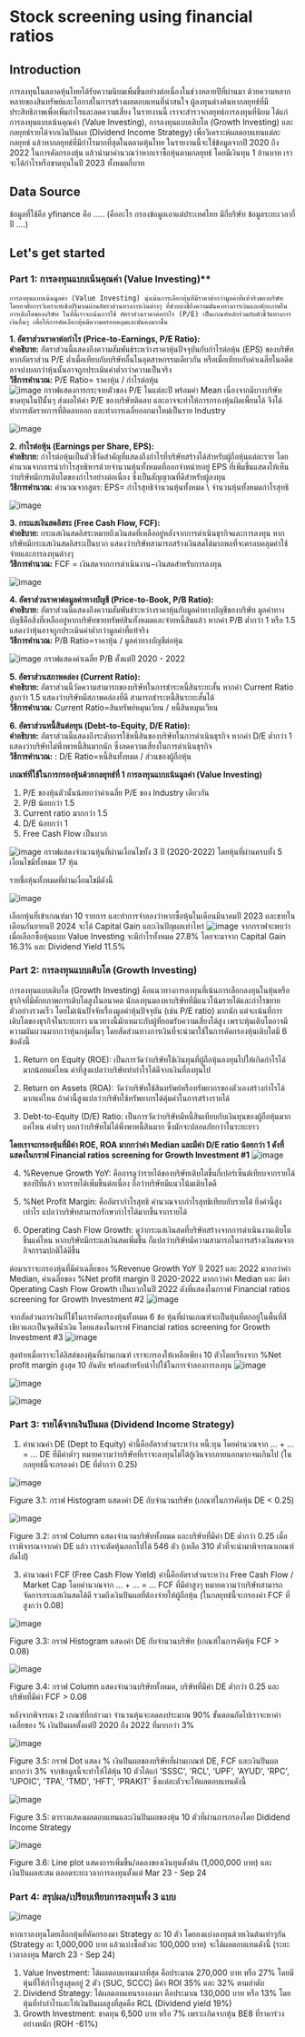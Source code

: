 # Stock screening using financial ratios
## Introduction
การลงทุนในตลาดหุ้นไทยได้รับความนิยมเพิ่มขึ้นอย่างต่อเนื่องในช่วงหลายปีที่ผ่านมา ด้วยความหลากหลายของสินทรัพย์และโอกาสในการสร้างผลตอบแทนที่น่าสนใจ ผู้ลงทุนต่างค้นหากลยุทธ์ที่มีประสิทธิภาพเพื่อเพิ่มกำไรและลดความเสี่ยง ในรายงานนี้ เราจะสำรวจกลยุทธ์การลงทุนที่นิยม ได้แก่ การลงทุนแบบเน้นคุณค่า (Value Investing), การลงทุนแบบเติบโต (Growth Investing) และกลยุทธ์รายได้จากเงินปันผล (Dividend Income Strategy) เพื่อวิเคราะห์ผลตอบแทนแต่ละกลยุทธ์ แล้วหากลยุทธ์ที่มีกำไรมากที่สุดในตลาดหุ้นไทย
ในรายงานนี้จะใช้ข้อมูลจากปี 2020 ถึง 2022 ในการคัดกรองหุ้น แล้วนำมาคำนวณว่าหากเราซื้อหุ้นตามกลยุทธ์ โดยมีเงินทุน 1 ล้านบาท เราจะได้กำไรหรือขาดทุนในปี 2023 ทั้งหมดกี่บาท

## Data Source
ข้อมูลที่ใช้คือ yfinance คือ ….. (คืออะไร กรองข้อมูลเอาแต่ประเทศไทย มีกี่บริษัท ข้อมูลระยะเวลากี่ปี ....)

## Let's get started
### Part 1: การลงทุนแบบเน้นคุณค่า (Value Investing)**  
	การลงทุนแบบเน้นมูลค่า (Value Investing) มุ่งเน้นการเลือกหุ้นที่มีราคาต่ำกว่ามูลค่าที่แท้จริงของบริษัท โดยอาศัยการวิเคราะห์เชิงปริมาณผ่านอัตราส่วนทางการเงินต่างๆ ที่ช่วยบ่งชี้ถึงความมั่นคงทางการเงินและศักยภาพในการเติบโตของบริษัท ในที่นี้เราจะเน้นการใช้ อัตราส่วนราคาต่อกำไร (P/E) เป็นเกณฑ์หลักร่วมกับตัวชี้วัดทางการเงินอื่นๆ เพื่อให้การคัดเลือกหุ้นมีความครอบคลุมและมั่นคงมากขึ้น  
**1. อัตราส่วนราคาต่อกำไร (Price-to-Earnings, P/E Ratio):**  
	**คำอธิบาย:** อัตราส่วนนี้แสดงถึงความสัมพันธ์ระหว่างราคาหุ้นปัจจุบันกับกำไรต่อหุ้น (EPS) ของบริษัท หากอัตราส่วน P/E ต่ำเมื่อเทียบกับบริษัทอื่นในอุตสาหกรรมเดียวกัน หรือเมื่อเทียบกับค่าเฉลี่ยในอดีต อาจบ่งบอกว่าหุ้นนั้นอาจถูกประเมินค่าต่ำกว่าความเป็นจริง  
	**วิธีการคำนวณ:**  P/E Ratio= ราคาหุ้น / กำไรต่อหุ้น  
	![image](https://github.com/user-attachments/assets/fb2ddb79-ce77-4dd9-a4ae-e27ba8bb8062)
กราฟแสดงการกระจายตัวของ P/E ในแต่ละปี พร้อมค่า Mean เนื่องจากมีบางบริษัทขาดทุนในปีนั้นๆ ส่งผลให้ค่า P/E ของบริษัทติดลบ และอาจจะทำให้การกรองหุ้นผิดเพี้ยนได้ จึงได้ทำการตัดรายการที่ติดลบออก และทำการเฉลี่ยออกมาใหม่เป็นราย Industry  

![image](https://github.com/user-attachments/assets/07d9feab-d6e4-4f68-8873-54c7272c64aa)

**2. กำไรต่อหุ้น (Earnings per Share, EPS):**  
	**คำอธิบาย:** กำไรต่อหุ้นเป็นตัวชี้วัดสำคัญที่แสดงถึงกำไรที่บริษัทสร้างได้สำหรับผู้ถือหุ้นแต่ละราย โดยคำนวณจากการนำกำไรสุทธิหารด้วยจำนวนหุ้นทั้งหมดที่ออกจำหน่ายอยู่ EPS ที่เพิ่มขึ้นแสดงให้เห็นว่าบริษัทมีการเติบโตของกำไรอย่างต่อเนื่อง ซึ่งเป็นสัญญาณที่ดีสำหรับผู้ลงทุน  
	**วิธีการคำนวณ:** คำนวณจากสูตร:
EPS= กำไรสุทธิจำนวนหุ้นทั้งหมด \ จำนวนหุ้นทั้งหมดกำไรสุทธิ

![image](https://github.com/user-attachments/assets/714347d9-d16e-4dc0-b826-b477891ca360)  

**3. กระแสเงินสดอิสระ (Free Cash Flow, FCF):**  
	**คำอธิบาย:** กระแสเงินสดอิสระหมายถึงเงินสดที่เหลืออยู่หลังจากการดำเนินธุรกิจและการลงทุน หากบริษัทมีกระแสเงินสดอิสระเป็นบวก แสดงว่าบริษัทสามารถสร้างเงินสดได้มากพอที่จะครอบคลุมค่าใช้จ่ายและการลงทุนต่างๆ  
	**วิธีการคำนวณ:**
FCF = เงินสดจากการดำเนินงาน−เงินสดสำหรับการลงทุน  

![image](https://github.com/user-attachments/assets/5c3a23e0-8621-4859-a2be-bfab5639338f)

**4. อัตราส่วนราคาต่อมูลค่าทางบัญชี (Price-to-Book, P/B Ratio):**  
	**คำอธิบาย:** อัตราส่วนนี้แสดงถึงความสัมพันธ์ระหว่างราคาหุ้นกับมูลค่าทางบัญชีของบริษัท มูลค่าทางบัญชีคือสิ่งที่เหลืออยู่หากบริษัทขายทรัพย์สินทั้งหมดและจ่ายหนี้สินแล้ว หากค่า P/B ต่ำกว่า 1 หรือ 1.5 แสดงว่าหุ้นอาจถูกประเมินค่าต่ำกว่ามูลค่าที่แท้จริง  
	**วิธีการคำนวณ:** P/B Ratio=ราคาหุ้น / มูลค่าทางบัญชีต่อหุ้น  

![image](https://github.com/user-attachments/assets/8b038c42-518b-4177-994d-72274911d414)
กราฟแสดงค่าเฉลี่ย P/B ตั้งแต่ปี 2020 - 2022  

**5. อัตราส่วนสภาพคล่อง (Current Ratio):**  
	**คำอธิบาย:** อัตราส่วนนี้วัดความสามารถของบริษัทในการชำระหนี้สินระยะสั้น หากค่า Current Ratio สูงกว่า 1.5 แสดงว่าบริษัทมีสภาพคล่องที่ดี สามารถชำระหนี้สินระยะสั้นได้  
	**วิธีการคำนวณ:**  Current Ratio=สินทรัพย์หมุนเวียน / หนี้สินหมุนเวียน  

**6. อัตราส่วนหนี้สินต่อทุน (Debt-to-Equity, D/E Ratio):**  
	**คำอธิบาย:** อัตราส่วนนี้แสดงถึงระดับการใช้หนี้สินของบริษัทในการดำเนินธุรกิจ หากค่า D/E ต่ำกว่า 1 แสดงว่าบริษัทไม่พึ่งพาหนี้สินมากนัก ซึ่งลดความเสี่ยงในการดำเนินธุรกิจ  
	**วิธีการคำนวณ:** : D/E Ratio=หนี้สินทั้งหมด / ส่วนของผู้ถือหุ้น  

 **เกณฑ์ที่ใช้ในการกรองหุ้นด้วยกลยุทธ์ที่ 1 การลงทุนแบบเน้นมูลค่า (Value Investing)**
1.	P/E ของหุ้นตัวนั้นน้อยกว่าค่าเฉลี่ย P/E ของ Industry เดียวกัน
2.	P/B น้อยกว่า 1.5
3.	Current ratio มากกว่า 1.5
4.	D/E น้อยกว่า 1
5.	Free Cash Flow เป็นบวก

![image](https://github.com/user-attachments/assets/ab71f0f5-6073-4de4-a9f7-912a97a5ff64)
กราฟแสดงจำนวนหุ้นที่ผ่านเงื่อนไขทั้ง 3 ปี (2020-2022) โดยหุ้นที่ผ่านครบทั้ง 5 เงื่อนไขมีทั้งหมด 17 หุ้น

รายชื่อหุ้นทั้งหมดที่ผ่านเงื่อนไขมีดังนี้
   
![image](https://github.com/user-attachments/assets/0ed84e45-21e7-4918-8bcc-9c928e23cc75)

เลือกหุ้นที่เข้าเกณฑ์มา 10 รายการ และทำการจำลองว่าหากซื้อหุ้นในเดือนมีนาคมปี 2023 และขายในเดือนกันยายนปี 2024 จะได้ Capital Gain และเงินปัญผลเท่าไหร่
![image](https://github.com/user-attachments/assets/47a20a73-ffd9-4df7-a3f0-78df528b8a0e)
จากกราฟจะพบว่า เมื่อเลือกซื้อหุ้นแบบ Value Investing จะมีกำไรทั้งหมด 27.8% โดยจะมาจาก Capital Gain 16.3% และ Dividend Yield 11.5%


### Part 2: การลงทุนแบบเติบโต (Growth Investing)
การลงทุนแบบเติบโต (Growth Investing) คือแนวทางการลงทุนที่เน้นการเลือกลงทุนในหุ้นหรือธุรกิจที่มีศักยภาพการเติบโตสูงในอนาคต นักลงทุนมองหาบริษัทที่มีแนวโน้มรายได้และกำไรขยายตัวอย่างรวดเร็ว โดยไม่เน้นปัจจัยเรื่องมูลค่าหุ้นปัจจุบัน (เช่น P/E ratio) มากนัก แต่จะเน้นที่การเติบโตของธุรกิจในระยะยาว แนวทางนี้มักเหมาะกับผู้ที่ยอมรับความเสี่ยงได้สูง เพราะหุ้นเติบโตอาจมีความผันผวนมากกว่าหุ้นกลุ่มอื่นๆ โดยสัดส่วนทางการเงินที่จะนำมาใช้ในการคัดกรองหุ้นเติบโตมี 6 ข้อดังนี้

1. Return on Equity (ROE): เป็นการวัดว่าบริษัทใช้เงินทุนที่ผู้ถือหุ้นลงทุนไปให้เกิดกำไรได้มากน้อยแค่ไหน ค่าที่สูงแปลว่าบริษัททำกำไรได้ดีจากเงินที่ลงทุนไป

2. Return on Assets (ROA): วัดว่าบริษัทใช้สินทรัพย์หรือทรัพยากรของตัวเองสร้างกำไรได้มากแค่ไหน ถ้าค่านี้สูงแปลว่าบริษัทใช้ทรัพยากรได้คุ้มค่าในการสร้างรายได้

3. Debt-to-Equity (D/E) Ratio: เป็นการวัดว่าบริษัทมีหนี้สินเทียบกับเงินทุนของผู้ถือหุ้นมากแค่ไหน ค่าต่ำๆ บอกว่าบริษัทไม่ได้พึ่งพาหนี้สินมาก ซึ่งมักจะปลอดภัยกว่าในระยะยาว

**โดยเราจะกรองหุ้นที่มีค่า ROE, ROA มากกว่าค่า Median และมีค่า D/E ratio น้อยกว่า 1 ดังที่แสดงในกราฟ Financial ratios screening for Growth Investment #1**
![image](https://github.com/user-attachments/assets/84e726ad-4997-41ad-9041-ca9cb5eb88b9)

4. %Revenue Growth YoY: คือการดูว่ารายได้ของบริษัทเติบโตขึ้นกี่เปอร์เซ็นต์เทียบจากรายได้ของปีที่แล้ว หากรายได้เพิ่มขึ้นต่อเนื่อง ถือว่าบริษัทมีแนวโน้มเติบโตดี

5. %Net Profit Margin: คืออัตรากำไรสุทธิ คำนวณจากกำไรสุทธิเทียบกับรายได้ ยิ่งค่านี้สูงเท่าไร แปลว่าบริษัทสามารถรักษากำไรได้มากขึ้นจากรายได้

6. Operating Cash Flow Growth: ดูว่ากระแสเงินสดที่บริษัทสร้างจากการดำเนินงานเติบโตขึ้นแค่ไหน หากบริษัทมีกระแสเงินสดเพิ่มขึ้น ก็แปลว่าบริษัทมีความสามารถในการสร้างเงินสดจากกิจกรรมปกติได้ดีขึ้น

ต่อมาเราจะกรองหุ้นที่มีค่าเฉลี่ยของ %Revenue Growth YoY ปี 2021 และ 2022 มากกว่าค่า Median, ค่าเฉลี่ยของ %Net profit margin ปี 2020-2022 มากกว่าค่า Median และ มีค่า Operating Cash Flow Growth เป็นบวกในปี 2022 ดังที่แสดงในกราฟ Financial ratios screening for Growth Investment #2
![image](https://github.com/user-attachments/assets/ad8a836f-83ce-4c38-8ed3-ccffcb193b44)

จากสัดส่วนการเงินที่ใช้ในการคัดกรองหุ้นทั้งหมด 6 ข้อ หุ้นที่ผ่านเกณฑ์จะเป็นหุ้นที่ตกอยู่ในพื้นที่สีเขียวและเป็นจุดสีน้ำเงิน โดยแสดงในกราฟ Financial ratios screening for Growth Investment #3
![image](https://github.com/user-attachments/assets/82575f4b-204e-4db0-a629-7807f1f12017)

สุดท้ายเมื่อเราจะได้ลิสต์ของหุ้นที่ผ่านเกณฑ์ เราจะกรองให้เหลือเพียง 10 ตัวโดยเรียงจาก %Net profit margin สูงสุด 10 อันดับ พร้อมสำหรับนำไปใช้ในการจำลองการลงทุน
![image](https://github.com/user-attachments/assets/e63231ad-7a43-450e-a018-116e3de34367)

![image](https://github.com/user-attachments/assets/5964c711-7243-46e6-b10a-69299bf09632)

![image](https://github.com/user-attachments/assets/31d12d37-fc0e-48e2-92dc-7e7f3ce3cba5)

### Part 3: รายได้จากเงินปันผล (Dividend Income Strategy)
1.	คำนวณค่า DE (Dept to Equity)
ค่านี้คืออัตราส่วนระหว่าง หนี้:ทุน โดยคำนวณจาก
	… + … = …
DE ที่มีค่าต่ำๆ หมายความว่าบริษัทที่เราจะลงทุนไม่ได้กู้เงินจากภายนอกมากจนเกินไป (ในกลยุทธ์นี้จะกรองค่า DE ที่ต่ำกว่า 0.25)

![image](https://github.com/user-attachments/assets/afd771c7-a233-4790-94c7-6a8a49fc1ba4)

Figure 3.1: กราฟ Histogram แสดงค่า DE กับจำนวนบริษัท (เกณฑ์ในการคัดหุ้น DE < 0.25)

![image](https://github.com/user-attachments/assets/f6a87796-9733-4567-b29e-6f647dedd8bf)

Figure 3.2: กราฟ Column แสดงจำนวนบริษัททั้งหมด และบริษัทที่มีค่า DE ต่ำกว่า 0.25
	เมื่อเราพิจารณาจากค่า DE แล้ว เราจะตัดหุ้นออกไปได้ 546 ตัว (เหลือ 310 ตัวที่จะนำมาพิจารณาเกณฑ์ถัดไป)

3.	คำนวณค่า FCF (Free Cash Flow Yield)
ค่านี้คืออัตราส่วนระหว่าง Free Cash Flow / Market Cap โดยคำนวณจาก
… + … = …
FCF ที่มีค่าสูงๆ หมายความว่าบริษัทสามารถจัดการกระแสเงินสดได้ดี รวมถึงเงินปันผลที่ต้องจ่ายให้ผู้ถือหุ้น (ในกลยุทธ์นี้จะกรองค่า FCF ที่สูงกว่า 0.08)

![image](https://github.com/user-attachments/assets/d50e8d52-c654-41a8-95b1-8ea58d2e1ab5)

Figure 3.3: กราฟ Histogram แสดงค่า DE กับจำนวนบริษัท (เกณฑ์ในการคัดหุ้น FCF > 0.08)

![image](https://github.com/user-attachments/assets/af5e03bf-4080-4c62-bdfb-f1ac63cc9405)

Figure 3.4: กราฟ Column แสดงจำนวนบริษัททั้งหมด, บริษัทที่มีค่า DE ต่ำกว่า 0.25 และบริษัทที่มีค่า FCF > 0.08

หลังจากพิจารณา 2 เกณฑ์ที่กล่าวมา จำนวนหุ้นจะลดลงประมาณ 90% ขั้นตอนถัดไปเราจะหาค่าเฉลี่ยของ % เงินปันผลตั้งแต่ปี 2020 ถึง 2022 ที่มากกว่า 3%

![image](https://github.com/user-attachments/assets/572b13e8-e4f2-4392-8d62-9110c2fd360c)

Figure 3.5: กราฟ Dot แสดง % เงินปันผลของบริษัทที่ผ่านเกณฑ์ DE, FCF และเงินปันผลมากกว่า 3%
จากข้อมูลนี้จะทำให้ได้หุ้น 10 ตัวได้แก่ 'SSSC', 'RCL', 'UPF', 'AYUD', 'RPC', 'UPOIC', 'TPA', 'TMD', 'HFT', 'PRAKIT' ซึ่งแต่ละตัวจะให้ผลตอบแทนดังนี้

![image](https://github.com/user-attachments/assets/345a3115-ec0b-456b-9cd1-c43e084b48b6)

Figure 3.5: ตารางแสดงผลตอบแทนและเงินปันผลของหุ้น 10 ตัวที่ผ่านการกรองโดย Dididend Income Strategy

![image](https://github.com/user-attachments/assets/4d947efd-94fd-4aaf-bf21-d77fdc281560)

Figure 3.6: Line plot แสดงการเพิ่มขึ้น/ลดลงของเงินทุนตั้งต้น (1,000,000 บาท) และเงินปันผลสะสม ตลอดระยะเวลาการลงทุนตั้งแต่ Mar 23 - Sep 24

### Part 4: สรุปผล/เปรียบเทียบการลงทุนทั้ง 3 แบบ

![image](https://github.com/user-attachments/assets/dfc15a0e-2ef6-4452-9937-5ebca7860f66)

หากเราลงทุนโดยเลือกหุ้นที่คัดกรองมา Strategy ละ 10 ตัว โดยลงแบ่งลงทุนด้วยเงินต้นเท่าๆกัน (Strategy ละ 1,000,000 บาท แล้วแบ่งซื้อตัวละ 100,000 บาท)
จะได้ผลตอบแทนดังนี้ (ระยะเวลาลงทุน March 23 - Sep 24)

1. Value Investment: ได้ผลตอบแทนมากที่สุด คือประมาณ 270,000 บาท หรือ 27% โดยมีหุ้นที่ให้กำไรสูงสุดอยู่ 2 ตัว (SUC, SCCC) มีค่า ROI 35% และ 32% ตามลำดับ
2. Dividend Strategy: ได้ผลตอบแทนรองลงมา คือประมาณ 130,000 บาท หรือ 13% โดยหุ้นที่ทำกำไรและให้เงินปันผลสูงที่สุดคือ RCL (Dividend yield 19%)
3. Growth Investment: ขาดทุน 6,500 บาท หรือ 7% เพราะเกิดจากหุ้น BE8 ที่ราคาร่วงอย่างหนัก (ROH -61%)
